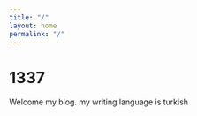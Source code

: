 ```yaml
---
title: "/"
layout: home
permalink: "/"
---
```


# 1337

Welcome my blog. my writing language is turkish
